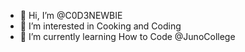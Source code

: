 - 👋 Hi, I’m @C0D3NEWBIE
- 👀 I’m interested in Cooking and Coding
- 🌱 I’m currently learning How to Code @JunoCollege 

<!---
C0D3NEWBIE/C0D3NEWBIE is a ✨ special ✨ repository because its `README.md` (this file) appears on your GitHub profile.
You can click the Preview link to take a look at your changes.
--->

